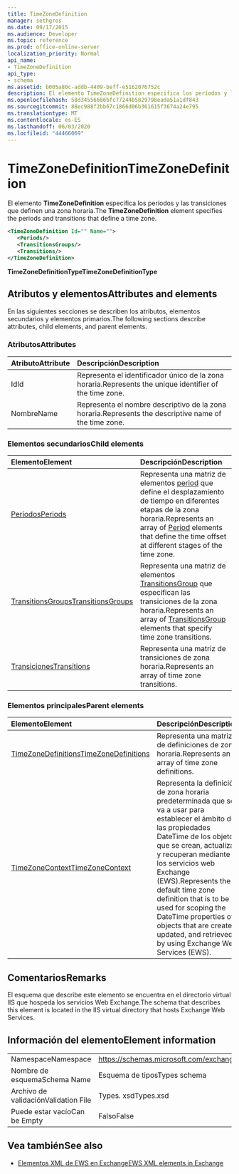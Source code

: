 ```yaml
---
title: TimeZoneDefinition
manager: sethgros
ms.date: 09/17/2015
ms.audience: Developer
ms.topic: reference
ms.prod: office-online-server
localization_priority: Normal
api_name:
- TimeZoneDefinition
api_type:
- schema
ms.assetid: b005a80c-addb-4409-beff-e5162076752c
description: El elemento TimeZoneDefinition especifica los períodos y las transiciones que definen una zona horaria.
ms.openlocfilehash: 58d34556686bfc77244b5829798eada51a1df843
ms.sourcegitcommit: 88ec988f2bb67c1866d06b361615f3674a24e795
ms.translationtype: MT
ms.contentlocale: es-ES
ms.lasthandoff: 06/03/2020
ms.locfileid: "44466069"
---
```

# <a name="timezonedefinition"></a><span data-ttu-id="94a1e-103">TimeZoneDefinition</span><span class="sxs-lookup"><span data-stu-id="94a1e-103">TimeZoneDefinition</span></span>

<span data-ttu-id="94a1e-104">El elemento **TimeZoneDefinition** especifica los períodos y las transiciones que definen una zona horaria.</span><span class="sxs-lookup"><span data-stu-id="94a1e-104">The **TimeZoneDefinition** element specifies the periods and transitions that define a time zone.</span></span> 
  
```XML
<TimeZoneDefinition Id="" Name="">
   <Periods/>
   <TransitionsGroups/>
   <Transitions/>
</TimeZoneDefinition>

```

 <span data-ttu-id="94a1e-105">**TimeZoneDefinitionType**</span><span class="sxs-lookup"><span data-stu-id="94a1e-105">**TimeZoneDefinitionType**</span></span>
## <a name="attributes-and-elements"></a><span data-ttu-id="94a1e-106">Atributos y elementos</span><span class="sxs-lookup"><span data-stu-id="94a1e-106">Attributes and elements</span></span>

<span data-ttu-id="94a1e-107">En las siguientes secciones se describen los atributos, elementos secundarios y elementos primarios.</span><span class="sxs-lookup"><span data-stu-id="94a1e-107">The following sections describe attributes, child elements, and parent elements.</span></span>
  
### <a name="attributes"></a><span data-ttu-id="94a1e-108">Atributos</span><span class="sxs-lookup"><span data-stu-id="94a1e-108">Attributes</span></span>

|<span data-ttu-id="94a1e-109">**Atributo**</span><span class="sxs-lookup"><span data-stu-id="94a1e-109">**Attribute**</span></span>|<span data-ttu-id="94a1e-110">**Descripción**</span><span class="sxs-lookup"><span data-stu-id="94a1e-110">**Description**</span></span>|
|:-----|:-----|
|<span data-ttu-id="94a1e-111">Id</span><span class="sxs-lookup"><span data-stu-id="94a1e-111">Id</span></span>  <br/> |<span data-ttu-id="94a1e-112">Representa el identificador único de la zona horaria.</span><span class="sxs-lookup"><span data-stu-id="94a1e-112">Represents the unique identifier of the time zone.</span></span>  <br/> |
|<span data-ttu-id="94a1e-113">Nombre</span><span class="sxs-lookup"><span data-stu-id="94a1e-113">Name</span></span>  <br/> |<span data-ttu-id="94a1e-114">Representa el nombre descriptivo de la zona horaria.</span><span class="sxs-lookup"><span data-stu-id="94a1e-114">Represents the descriptive name of the time zone.</span></span>  <br/> |
   
### <a name="child-elements"></a><span data-ttu-id="94a1e-115">Elementos secundarios</span><span class="sxs-lookup"><span data-stu-id="94a1e-115">Child elements</span></span>

|<span data-ttu-id="94a1e-116">**Elemento**</span><span class="sxs-lookup"><span data-stu-id="94a1e-116">**Element**</span></span>|<span data-ttu-id="94a1e-117">**Descripción**</span><span class="sxs-lookup"><span data-stu-id="94a1e-117">**Description**</span></span>|
|:-----|:-----|
|[<span data-ttu-id="94a1e-118">Períodos</span><span class="sxs-lookup"><span data-stu-id="94a1e-118">Periods</span></span>](periods.md) <br/> |<span data-ttu-id="94a1e-119">Representa una matriz de elementos [period](period.md) que define el desplazamiento de tiempo en diferentes etapas de la zona horaria.</span><span class="sxs-lookup"><span data-stu-id="94a1e-119">Represents an array of [Period](period.md) elements that define the time offset at different stages of the time zone.</span></span>  <br/> |
|[<span data-ttu-id="94a1e-120">TransitionsGroups</span><span class="sxs-lookup"><span data-stu-id="94a1e-120">TransitionsGroups</span></span>](transitionsgroups.md) <br/> |<span data-ttu-id="94a1e-121">Representa una matriz de elementos [TransitionsGroup](transitionsgroup.md) que especifican las transiciones de la zona horaria.</span><span class="sxs-lookup"><span data-stu-id="94a1e-121">Represents an array of [TransitionsGroup](transitionsgroup.md) elements that specify time zone transitions.</span></span>  <br/> |
|[<span data-ttu-id="94a1e-122">Transiciones</span><span class="sxs-lookup"><span data-stu-id="94a1e-122">Transitions</span></span>](transitions.md) <br/> |<span data-ttu-id="94a1e-123">Representa una matriz de transiciones de zona horaria.</span><span class="sxs-lookup"><span data-stu-id="94a1e-123">Represents an array of time zone transitions.</span></span>  <br/> |
   
### <a name="parent-elements"></a><span data-ttu-id="94a1e-124">Elementos principales</span><span class="sxs-lookup"><span data-stu-id="94a1e-124">Parent elements</span></span>

|<span data-ttu-id="94a1e-125">**Elemento**</span><span class="sxs-lookup"><span data-stu-id="94a1e-125">**Element**</span></span>|<span data-ttu-id="94a1e-126">**Descripción**</span><span class="sxs-lookup"><span data-stu-id="94a1e-126">**Description**</span></span>|
|:-----|:-----|
|[<span data-ttu-id="94a1e-127">TimeZoneDefinitions</span><span class="sxs-lookup"><span data-stu-id="94a1e-127">TimeZoneDefinitions</span></span>](timezonedefinitions.md) <br/> |<span data-ttu-id="94a1e-128">Representa una matriz de definiciones de zona horaria.</span><span class="sxs-lookup"><span data-stu-id="94a1e-128">Represents an array of time zone definitions.</span></span>  <br/> |
|[<span data-ttu-id="94a1e-129">TimeZoneContext</span><span class="sxs-lookup"><span data-stu-id="94a1e-129">TimeZoneContext</span></span>](timezonecontext.md) <br/> |<span data-ttu-id="94a1e-130">Representa la definición de zona horaria predeterminada que se va a usar para establecer el ámbito de las propiedades DateTime de los objetos que se crean, actualizan y recuperan mediante los servicios web Exchange (EWS).</span><span class="sxs-lookup"><span data-stu-id="94a1e-130">Represents the default time zone definition that is to be used for scoping the DateTime properties of objects that are created, updated, and retrieved by using Exchange Web Services (EWS).</span></span>  <br/> |
   
## <a name="remarks"></a><span data-ttu-id="94a1e-131">Comentarios</span><span class="sxs-lookup"><span data-stu-id="94a1e-131">Remarks</span></span>

<span data-ttu-id="94a1e-132">El esquema que describe este elemento se encuentra en el directorio virtual IIS que hospeda los servicios Web Exchange.</span><span class="sxs-lookup"><span data-stu-id="94a1e-132">The schema that describes this element is located in the IIS virtual directory that hosts Exchange Web Services.</span></span>
  
## <a name="element-information"></a><span data-ttu-id="94a1e-133">Información del elemento</span><span class="sxs-lookup"><span data-stu-id="94a1e-133">Element information</span></span>

|||
|:-----|:-----|
|<span data-ttu-id="94a1e-134">Namespace</span><span class="sxs-lookup"><span data-stu-id="94a1e-134">Namespace</span></span>  <br/> |https://schemas.microsoft.com/exchange/services/2006/types  <br/> |
|<span data-ttu-id="94a1e-135">Nombre de esquema</span><span class="sxs-lookup"><span data-stu-id="94a1e-135">Schema Name</span></span>  <br/> |<span data-ttu-id="94a1e-136">Esquema de tipos</span><span class="sxs-lookup"><span data-stu-id="94a1e-136">Types schema</span></span>  <br/> |
|<span data-ttu-id="94a1e-137">Archivo de validación</span><span class="sxs-lookup"><span data-stu-id="94a1e-137">Validation File</span></span>  <br/> |<span data-ttu-id="94a1e-138">Types. xsd</span><span class="sxs-lookup"><span data-stu-id="94a1e-138">Types.xsd</span></span>  <br/> |
|<span data-ttu-id="94a1e-139">Puede estar vacío</span><span class="sxs-lookup"><span data-stu-id="94a1e-139">Can be Empty</span></span>  <br/> |<span data-ttu-id="94a1e-140">Falso</span><span class="sxs-lookup"><span data-stu-id="94a1e-140">False</span></span>  <br/> |
   
## <a name="see-also"></a><span data-ttu-id="94a1e-141">Vea también</span><span class="sxs-lookup"><span data-stu-id="94a1e-141">See also</span></span>



- [<span data-ttu-id="94a1e-142">Elementos XML de EWS en Exchange</span><span class="sxs-lookup"><span data-stu-id="94a1e-142">EWS XML elements in Exchange</span></span>](ews-xml-elements-in-exchange.md)

